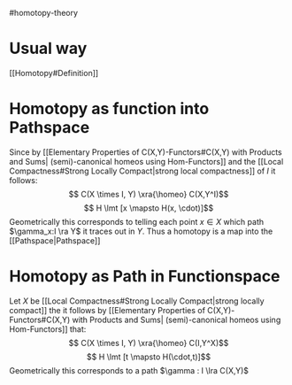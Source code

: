 #homotopy-theory  
# Usual way 
[[Homotopy#Definition]]

# Homotopy as function into Pathspace
Since by [[Elementary Properties of C(X,Y)-Functors#C(X,Y) with Products and Sums| (semi)-canonical homeos using Hom-Functors]] and the [[Local Compactness#Strong Locally Compact|strong local compactness]] of $I$ it follows:
$$ C(X \times I, Y) \xra{\homeo} C(X,Y^I)$$
$$ H \lmt [x \mapsto H(x, \cdot)]$$
Geometrically this corresponds to telling each point $x \in X$ which path $\gamma_x:I \ra Y$ it traces out in $Y$.
Thus a homotopy is a map into the [[Pathspace|Pathspace]]

# Homotopy as Path in Functionspace
Let $X$ be [[Local Compactness#Strong Locally Compact|strong locally compact]] the it follows by [[Elementary Properties of C(X,Y)-Functors#C(X,Y) with Products and Sums| (semi)-canonical homeos using Hom-Functors]] that:
$$ C(X \times I, Y) \xra{\homeo} C(I,Y^X)$$
$$ H \lmt [t \mapsto H(\cdot,t)]$$
Geometrically this corresponds to a path $\gamma : I \lra C(X,Y)$